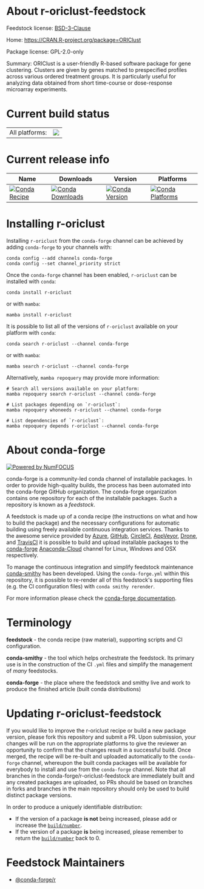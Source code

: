 About r-oriclust-feedstock
==========================

Feedstock license: [BSD-3-Clause](https://github.com/conda-forge/r-oriclust-feedstock/blob/main/LICENSE.txt)

Home: https://CRAN.R-project.org/package=ORIClust

Package license: GPL-2.0-only

Summary: ORIClust is a user-friendly R-based software package for gene clustering. Clusters are given by genes matched to prespecified profiles across various ordered treatment groups. It is particularly useful for analyzing data obtained from short time-course or dose-response microarray experiments.

Current build status
====================


<table><tr><td>All platforms:</td>
    <td>
      <a href="https://dev.azure.com/conda-forge/feedstock-builds/_build/latest?definitionId=2353&branchName=main">
        <img src="https://dev.azure.com/conda-forge/feedstock-builds/_apis/build/status/r-oriclust-feedstock?branchName=main">
      </a>
    </td>
  </tr>
</table>

Current release info
====================

| Name | Downloads | Version | Platforms |
| --- | --- | --- | --- |
| [![Conda Recipe](https://img.shields.io/badge/recipe-r--oriclust-green.svg)](https://anaconda.org/conda-forge/r-oriclust) | [![Conda Downloads](https://img.shields.io/conda/dn/conda-forge/r-oriclust.svg)](https://anaconda.org/conda-forge/r-oriclust) | [![Conda Version](https://img.shields.io/conda/vn/conda-forge/r-oriclust.svg)](https://anaconda.org/conda-forge/r-oriclust) | [![Conda Platforms](https://img.shields.io/conda/pn/conda-forge/r-oriclust.svg)](https://anaconda.org/conda-forge/r-oriclust) |

Installing r-oriclust
=====================

Installing `r-oriclust` from the `conda-forge` channel can be achieved by adding `conda-forge` to your channels with:

```
conda config --add channels conda-forge
conda config --set channel_priority strict
```

Once the `conda-forge` channel has been enabled, `r-oriclust` can be installed with `conda`:

```
conda install r-oriclust
```

or with `mamba`:

```
mamba install r-oriclust
```

It is possible to list all of the versions of `r-oriclust` available on your platform with `conda`:

```
conda search r-oriclust --channel conda-forge
```

or with `mamba`:

```
mamba search r-oriclust --channel conda-forge
```

Alternatively, `mamba repoquery` may provide more information:

```
# Search all versions available on your platform:
mamba repoquery search r-oriclust --channel conda-forge

# List packages depending on `r-oriclust`:
mamba repoquery whoneeds r-oriclust --channel conda-forge

# List dependencies of `r-oriclust`:
mamba repoquery depends r-oriclust --channel conda-forge
```


About conda-forge
=================

[![Powered by
NumFOCUS](https://img.shields.io/badge/powered%20by-NumFOCUS-orange.svg?style=flat&colorA=E1523D&colorB=007D8A)](https://numfocus.org)

conda-forge is a community-led conda channel of installable packages.
In order to provide high-quality builds, the process has been automated into the
conda-forge GitHub organization. The conda-forge organization contains one repository
for each of the installable packages. Such a repository is known as a *feedstock*.

A feedstock is made up of a conda recipe (the instructions on what and how to build
the package) and the necessary configurations for automatic building using freely
available continuous integration services. Thanks to the awesome service provided by
[Azure](https://azure.microsoft.com/en-us/services/devops/), [GitHub](https://github.com/),
[CircleCI](https://circleci.com/), [AppVeyor](https://www.appveyor.com/),
[Drone](https://cloud.drone.io/welcome), and [TravisCI](https://travis-ci.com/)
it is possible to build and upload installable packages to the
[conda-forge](https://anaconda.org/conda-forge) [Anaconda-Cloud](https://anaconda.org/)
channel for Linux, Windows and OSX respectively.

To manage the continuous integration and simplify feedstock maintenance
[conda-smithy](https://github.com/conda-forge/conda-smithy) has been developed.
Using the ``conda-forge.yml`` within this repository, it is possible to re-render all of
this feedstock's supporting files (e.g. the CI configuration files) with ``conda smithy rerender``.

For more information please check the [conda-forge documentation](https://conda-forge.org/docs/).

Terminology
===========

**feedstock** - the conda recipe (raw material), supporting scripts and CI configuration.

**conda-smithy** - the tool which helps orchestrate the feedstock.
                   Its primary use is in the construction of the CI ``.yml`` files
                   and simplify the management of *many* feedstocks.

**conda-forge** - the place where the feedstock and smithy live and work to
                  produce the finished article (built conda distributions)


Updating r-oriclust-feedstock
=============================

If you would like to improve the r-oriclust recipe or build a new
package version, please fork this repository and submit a PR. Upon submission,
your changes will be run on the appropriate platforms to give the reviewer an
opportunity to confirm that the changes result in a successful build. Once
merged, the recipe will be re-built and uploaded automatically to the
`conda-forge` channel, whereupon the built conda packages will be available for
everybody to install and use from the `conda-forge` channel.
Note that all branches in the conda-forge/r-oriclust-feedstock are
immediately built and any created packages are uploaded, so PRs should be based
on branches in forks and branches in the main repository should only be used to
build distinct package versions.

In order to produce a uniquely identifiable distribution:
 * If the version of a package **is not** being increased, please add or increase
   the [``build/number``](https://docs.conda.io/projects/conda-build/en/latest/resources/define-metadata.html#build-number-and-string).
 * If the version of a package **is** being increased, please remember to return
   the [``build/number``](https://docs.conda.io/projects/conda-build/en/latest/resources/define-metadata.html#build-number-and-string)
   back to 0.

Feedstock Maintainers
=====================

* [@conda-forge/r](https://github.com/conda-forge/r/)

